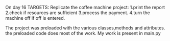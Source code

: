 
On day 16
TARGETS:
Replicate the coffee machine project:
1.print the report
2.check if resources are sufficient
3.process the payment.
4.turn the machine off if off is entered.

The project was preloaded with the various classes,methods and attributes. the preloaded code does most of the work.
My work is present in main.py
